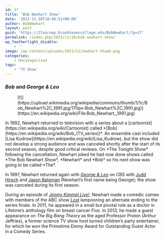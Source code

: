 ```yaml
---
id: 17
title: 'Bob Newhart Show'
date: '2023-11-10T18:40:51+00:00'
author: BobNewhart
layout: post
guid: 'https://2learnwp.brookhavencollege.edu/BobNewhart/?p=17'
permalink: /index.php/2023/11/10/bob-newhart-show/
wp_featherlight_disable:
    - ''
image: /wp-content/uploads/2023/11/newhart-thumb.png
categories:
    - Uncategorized
tags:
    - 'TV Show'
---
```


### *Bob* and *George &amp; Leo*

<figure class="wp-block-image">[![](https://upload.wikimedia.org/wikipedia/commons/thumb/1/1c/Bob_Newhart%2C_1991.jpg/170px-Bob_Newhart%2C_1991.jpg)](https://en.wikipedia.org/wiki/File:Bob_Newhart,_1991.jpg)</figure>In 1992, Newhart returned to television with a series about a [cartoonist](https://en.wikipedia.org/wiki/Cartoonist) called *[Bob](https://en.wikipedia.org/wiki/Bob_(TV_series))*. An ensemble cast included [Lisa Kudrow](https://en.wikipedia.org/wiki/Lisa_Kudrow), but the show did not develop a strong audience and was canceled shortly after the start of its second season, despite good critical reviews. On *The Tonight Show* following the cancellation, Newhart joked he had now done shows called *The Bob Newhart Show*, *Newhart* and *Bob* so his next show was going to be called *The*.

In 1997, Newhart returned again with *[George &amp; Leo](https://en.wikipedia.org/wiki/George_%26_Leo)* on CBS with [Judd Hirsch](https://en.wikipedia.org/wiki/Judd_Hirsch) and [Jason Bateman](https://en.wikipedia.org/wiki/Jason_Bateman) (Newhart’s first name being George); the show was canceled during its first season.

 During an episode of *[Jimmy Kimmel Live!](https://en.wikipedia.org/wiki/Jimmy_Kimmel_Live!)*, Newhart made a comedic cameo with members of the ABC show *[Lost](https://en.wikipedia.org/wiki/Lost_(2004_TV_series))* lampooning an alternate ending to the series finale. In 2011, he appeared in a small but pivotal role as a doctor in Lifetime’s anthology film on breast cancer *Five*. In 2013, he made a guest appearance on *The Big Bang Theory* as the aged Professor Proton (Arthur Jeffries), a former science TV show host turned children’s party entertainer, for which he won the Primetime Emmy Award for Outstanding Guest Actor in a Comedy Series.